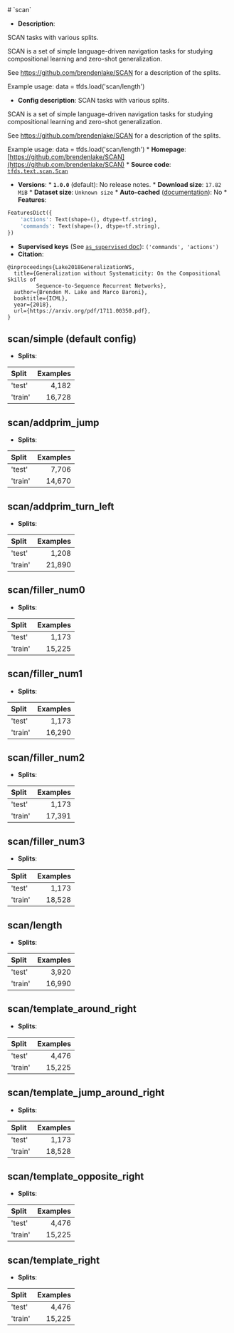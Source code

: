 <div itemscope itemtype="http://schema.org/Dataset">
  <div itemscope itemprop="includedInDataCatalog" itemtype="http://schema.org/DataCatalog">
    <meta itemprop="name" content="TensorFlow Datasets" />
  </div>
  <meta itemprop="name" content="scan" />
  <meta itemprop="description" content="SCAN tasks with various splits.&#10;&#10;SCAN is a set of simple language-driven navigation tasks for studying&#10;compositional learning and zero-shot generalization.&#10;&#10;See https://github.com/brendenlake/SCAN for a description of the splits.&#10;&#10;Example usage:&#10;data = tfds.load(&#x27;scan/length&#x27;)&#10;&#10;&#10;To use this dataset:&#10;&#10;```python&#10;import tensorflow_datasets as tfds&#10;&#10;ds = tfds.load(&#x27;scan&#x27;, split=&#x27;train&#x27;)&#10;for ex in ds.take(4):&#10;  print(ex)&#10;```&#10;&#10;See [the guide](https://www.tensorflow.org/datasets/overview) for more&#10;informations on [tensorflow_datasets](https://www.tensorflow.org/datasets).&#10;&#10;" />
  <meta itemprop="url" content="https://www.tensorflow.org/datasets/catalog/scan" />
  <meta itemprop="sameAs" content="https://github.com/brendenlake/SCAN" />
  <meta itemprop="citation" content="&#10;@inproceedings{Lake2018GeneralizationWS,&#10;  title={Generalization without Systematicity: On the Compositional Skills of&#10;         Sequence-to-Sequence Recurrent Networks},&#10;  author={Brenden M. Lake and Marco Baroni},&#10;  booktitle={ICML},&#10;  year={2018},&#10;  url={https://arxiv.org/pdf/1711.00350.pdf},&#10;}&#10;" />
</div>
# `scan`

*   **Description**:

SCAN tasks with various splits.

SCAN is a set of simple language-driven navigation tasks for studying
compositional learning and zero-shot generalization.

See https://github.com/brendenlake/SCAN for a description of the splits.

Example usage: data = tfds.load('scan/length')

*   **Config description**: SCAN tasks with various splits.

SCAN is a set of simple language-driven navigation tasks for studying
compositional learning and zero-shot generalization.

See https://github.com/brendenlake/SCAN for a description of the splits.

Example usage: data = tfds.load('scan/length') * **Homepage**:
[https://github.com/brendenlake/SCAN](https://github.com/brendenlake/SCAN) *
**Source code**:
[`tfds.text.scan.Scan`](https://github.com/tensorflow/datasets/tree/master/tensorflow_datasets/text/scan.py)
* **Versions**: * **`1.0.0`** (default): No release notes. * **Download size**:
`17.82 MiB` * **Dataset size**: `Unknown size` * **Auto-cached**
([documentation](https://www.tensorflow.org/datasets/performances#auto-caching)):
No * **Features**:

```python
FeaturesDict({
    'actions': Text(shape=(), dtype=tf.string),
    'commands': Text(shape=(), dtype=tf.string),
})
```
*   **Supervised keys** (See
    [`as_supervised` doc](https://www.tensorflow.org/datasets/api_docs/python/tfds/load#args)):
    `('commands', 'actions')`
*   **Citation**:

```
@inproceedings{Lake2018GeneralizationWS,
  title={Generalization without Systematicity: On the Compositional Skills of
         Sequence-to-Sequence Recurrent Networks},
  author={Brenden M. Lake and Marco Baroni},
  booktitle={ICML},
  year={2018},
  url={https://arxiv.org/pdf/1711.00350.pdf},
}
```

## scan/simple (default config)

*   **Splits**:

Split   | Examples
:------ | -------:
'test'  | 4,182
'train' | 16,728

## scan/addprim_jump

*   **Splits**:

Split   | Examples
:------ | -------:
'test'  | 7,706
'train' | 14,670

## scan/addprim_turn_left

*   **Splits**:

Split   | Examples
:------ | -------:
'test'  | 1,208
'train' | 21,890

## scan/filler_num0

*   **Splits**:

Split   | Examples
:------ | -------:
'test'  | 1,173
'train' | 15,225

## scan/filler_num1

*   **Splits**:

Split   | Examples
:------ | -------:
'test'  | 1,173
'train' | 16,290

## scan/filler_num2

*   **Splits**:

Split   | Examples
:------ | -------:
'test'  | 1,173
'train' | 17,391

## scan/filler_num3

*   **Splits**:

Split   | Examples
:------ | -------:
'test'  | 1,173
'train' | 18,528

## scan/length

*   **Splits**:

Split   | Examples
:------ | -------:
'test'  | 3,920
'train' | 16,990

## scan/template_around_right

*   **Splits**:

Split   | Examples
:------ | -------:
'test'  | 4,476
'train' | 15,225

## scan/template_jump_around_right

*   **Splits**:

Split   | Examples
:------ | -------:
'test'  | 1,173
'train' | 18,528

## scan/template_opposite_right

*   **Splits**:

Split   | Examples
:------ | -------:
'test'  | 4,476
'train' | 15,225

## scan/template_right

*   **Splits**:

Split   | Examples
:------ | -------:
'test'  | 4,476
'train' | 15,225
